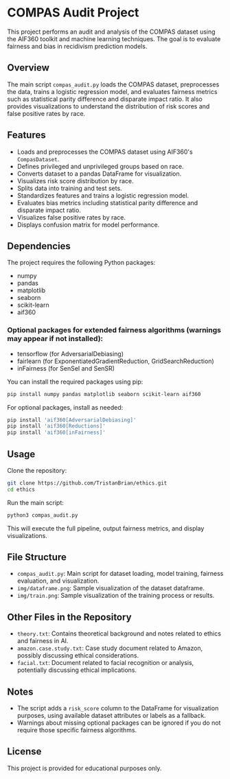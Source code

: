 # COMPAS Audit Project

This project performs an audit and analysis of the COMPAS dataset using the AIF360 toolkit and machine learning techniques. The goal is to evaluate fairness and bias in recidivism prediction models.

## Overview

The main script `compas_audit.py` loads the COMPAS dataset, preprocesses the data, trains a logistic regression model, and evaluates fairness metrics such as statistical parity difference and disparate impact ratio. It also provides visualizations to understand the distribution of risk scores and false positive rates by race.

## Features

- Loads and preprocesses the COMPAS dataset using AIF360's `CompasDataset`.
- Defines privileged and unprivileged groups based on race.
- Converts dataset to a pandas DataFrame for visualization.
- Visualizes risk score distribution by race.
- Splits data into training and test sets.
- Standardizes features and trains a logistic regression model.
- Evaluates bias metrics including statistical parity difference and disparate impact ratio.
- Visualizes false positive rates by race.
- Displays confusion matrix for model performance.

## Dependencies

The project requires the following Python packages:

- numpy
- pandas
- matplotlib
- seaborn
- scikit-learn
- aif360

### Optional packages for extended fairness algorithms (warnings may appear if not installed):

- tensorflow (for AdversarialDebiasing)
- fairlearn (for ExponentiatedGradientReduction, GridSearchReduction)
- inFairness (for SenSeI and SenSR)

You can install the required packages using pip:

```bash
pip install numpy pandas matplotlib seaborn scikit-learn aif360
```

For optional packages, install as needed:

```bash
pip install 'aif360[AdversarialDebiasing]'
pip install 'aif360[Reductions]'
pip install 'aif360[inFairness]'
```

## Usage

Clone the repository:

```bash
git clone https://github.com/TristanBrian/ethics.git
cd ethics
```

Run the main script:

```bash
python3 compas_audit.py
```

This will execute the full pipeline, output fairness metrics, and display visualizations.

## File Structure

- `compas_audit.py`: Main script for dataset loading, model training, fairness evaluation, and visualization.
- `img/dataframe.png`: Sample visualization of the dataset dataframe.
- `img/train.png`: Sample visualization of the training process or results.

## Other Files in the Repository

- `theory.txt`: Contains theoretical background and notes related to ethics and fairness in AI.
- `amazon.case.study.txt`: Case study document related to Amazon, possibly discussing ethical considerations.
- `facial.txt`: Document related to facial recognition or analysis, potentially discussing ethical implications.

## Notes

- The script adds a `risk_score` column to the DataFrame for visualization purposes, using available dataset attributes or labels as a fallback.
- Warnings about missing optional packages can be ignored if you do not require those specific fairness algorithms.

## License

This project is provided for educational purposes only.
